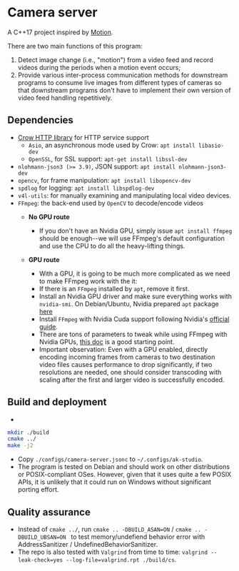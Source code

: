 # Camera server

A C++17 project inspired by [Motion](https://github.com/Motion-Project/motion).

There are two main functions of this program:

1. Detect image change (i.e., "motion") from a video feed and record videos
during the periods when a motion event occurs;
1. Provide various inter-process communication methods for downstream
programs to consume live images from different types of cameras
so that downstream programs don't have to implement their own version of video
feed handling repetitively.

## Dependencies

* [Crow HTTP library](https://github.com/CrowCpp/Crow) for HTTP service support
  * `Asio`, an  asynchronous mode used by Crow:  `apt install libasio-dev`
  * `OpenSSL`, for SSL support: `apt-get install libssl-dev`
* `nlohmann-json3 (>= 3.9)`, JSON support: `apt install nlohmann-json3-dev`
* `opencv`, for frame manipulation: `apt install libopencv-dev`
* `spdlog` for logging: `apt install libspdlog-dev`
* `v4l-utils`: for manually examining and manipulating local video devices.
* `FFmpeg`: the back-end used by `OpenCV` to decode/encode videos
  * **No GPU route**  
    * If you don't have an Nvidia GPU, simply issue `apt install ffmpeg` should
    be enough--we will use FFmpeg's default configuration and use the CPU to do
    all the heavy-lifting things.

  * **GPU route**

    * With a GPU, it is going to be much more complicated as we need to make
  FFmpeg work with the it:
    * If there is an `FFmpeg` installed by `apt`, remove it first.
    * Install an Nvidia GPU driver and make sure everything works with
    `nvidia-smi`. On Debian/Ubuntu, Nvidia prepared `apt` package
    [here](https://docs.nvidia.com/datacenter/tesla/tesla-installation-notes/index.html)
    * Install `FFmpeg` with Nvidia Cuda support following Nvidia's
    [official guide](https://docs.nvidia.com/video-technologies/video-codec-sdk/ffmpeg-with-nvidia-gpu/).
    * There are tons of parameters to tweak while using FFmpeg with Nvidia GPUs,
    [this doc](https://docs.nvidia.com/video-technologies/video-codec-sdk/ffmpeg-with-nvidia-gpu/) is a good starting point.
    * Important observation: Even with a GPU enabled, directly encoding
    incoming frames from cameras to two destination video files causes
    performance to drop significantly, if two resolutions are needed, one
    should consider transcoding with scaling after the first and larger video
    is successfully encoded.


## Build and deployment


* 
```bash
mkdir ./build
cmake ../
make -j2
```
* Copy `./configs/camera-server.jsonc` to `~/.configs/ak-studio`.
* The program is tested on Debian and should work on other distributions
or POSIX-compliant OSes. However, given that it uses quite a few POSIX APIs,
it is unlikely that it could run on Windows without significant porting effort.

## Quality assurance

* Instead of `cmake ../`, run `cmake .. -DBUILD_ASAN=ON` /
`cmake .. -DBUILD_UBSAN=ON ` to test memory/undefiend behavior error with
AddressSanitizer / UndefinedBehaviorSanitizer.
* The repo is also tested with `Valgrind` from time to time:
`valgrind --leak-check=yes --log-file=valgrind.rpt ./build/cs`.
